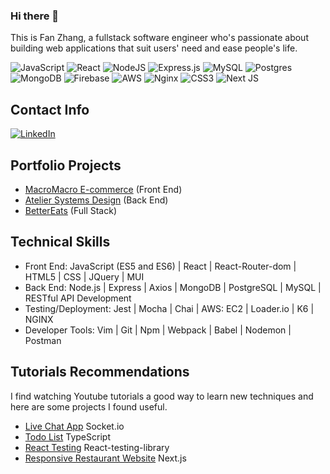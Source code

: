 ### Hi there 👋

This is Fan Zhang, a fullstack software engineer who's passionate about building web applications that suit users' need and ease people's life. 

![JavaScript](https://img.shields.io/badge/javascript-%23323330.svg?style=for-the-badge&logo=javascript&logoColor=%23F7DF1E) ![React](https://img.shields.io/badge/react-%2320232a.svg?style=for-the-badge&logo=react&logoColor=%2361DAFB) ![NodeJS](https://img.shields.io/badge/node.js-6DA55F?style=for-the-badge&logo=node.js&logoColor=white)  ![Express.js](https://img.shields.io/badge/express.js-%23404d59.svg?style=for-the-badge&logo=express&logoColor=%2361DAFB) ![MySQL](https://img.shields.io/badge/mysql-%2300f.svg?style=for-the-badge&logo=mysql&logoColor=white) ![Postgres](https://img.shields.io/badge/postgres-%23316192.svg?style=for-the-badge&logo=postgresql&logoColor=white) ![MongoDB](https://img.shields.io/badge/MongoDB-%234ea94b.svg?style=for-the-badge&logo=mongodb&logoColor=white) ![Firebase](https://img.shields.io/badge/Firebase-039BE5?style=for-the-badge&logo=Firebase&logoColor=white)	 ![AWS](https://img.shields.io/badge/AWS-%23FF9900.svg?style=for-the-badge&logo=amazon-aws&logoColor=white) ![Nginx](https://img.shields.io/badge/nginx-%23009639.svg?style=for-the-badge&logo=nginx&logoColor=white) ![CSS3](https://img.shields.io/badge/css3-%231572B6.svg?style=for-the-badge&logo=css3&logoColor=white) ![Next JS](https://img.shields.io/badge/Next-black?style=for-the-badge&logo=next.js&logoColor=white)


## Contact Info
[![LinkedIn](https://img.shields.io/badge/linkedin-%230077B5.svg?style=for-the-badge&logo=linkedin&logoColor=white)](https://www.linkedin.com/in/aliciafanzhang/) 

## Portfolio Projects
- [MacroMacro E-commerce](https://github.com/MacroMacro/frontend-capstone-wolverines) (Front End)
- [Atelier Systems Design](https://github.com/AliciaFZhang/SDC-QA) (Back End)
- [BetterEats](https://github.com/Better-Eats/Better-Eats) (Full Stack)

## Technical Skills
- Front End: JavaScript (ES5 and ES6) | React | React-Router-dom | HTML5 | CSS | JQuery | MUI 
- Back End: Node.js | Express | Axios | MongoDB | PostgreSQL | MySQL | RESTful API Development
- Testing/Deployment: Jest | Mocha | Chai | AWS: EC2 | Loader.io | K6 | NGINX
- Developer Tools: Vim | Git | Npm | Webpack | Babel | Nodemon | Postman

## Tutorials Recommendations
I find watching Youtube tutorials a good way to learn new techniques and here are some projects I found useful.

- [Live Chat App](https://github.com/AliciaFZhang/Learn-Chatapp) Socket.io
- [Todo List](https://github.com/AliciaFZhang/Learn-TypeScript) TypeScript 
- [React Testing](https://github.com/AliciaFZhang/react-testing-starter) React-testing-library
- [Responsive Restaurant Website](https://github.com/AliciaFZhang/Learn-NextJS/tree/main) Next.js

